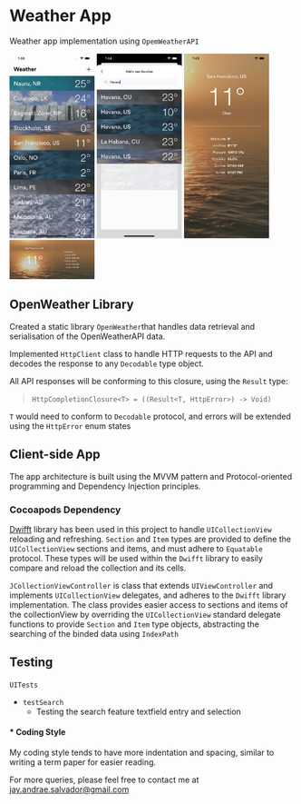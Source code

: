# Weather App

Weather app implementation using `OpemWeatherAPI`

<p align="left">
  <img src="https://github.com/jaysalvador/weather/blob/master/images/img01.png" width="150" alt="accessibility text">

  <img src="https://github.com/jaysalvador/weather/blob/master/images/img02.png" width="150" alt="accessibility text">

  <img src="https://github.com/jaysalvador/weather/blob/master/images/img03.png" width="150" alt="accessibility text">

  <img src="https://github.com/jaysalvador/weather/blob/master/images/img04.png" width="150" alt="accessibility text">
</p>

## OpenWeather Library

Created a static library `OpenWeather`that handles data retrieval and serialisation of the OpenWeatherAPI data.

Implemented `HttpClient` class to handle HTTP requests to the API and decodes the response to any `Decodable` type object.

All API responses will be conforming to this closure, using the `Result` type:
>  `HttpCompletionClosure<T> = ((Result<T, HttpError>) -> Void)`

`T` would need to conform to `Decodable` protocol, and errors will be extended using the `HttpError` enum states

## Client-side App

The app architecture is built using the MVVM pattern and Protocol-oriented programming and Dependency Injection principles.

### Cocoapods Dependency

[Dwifft](https://github.com/jflinter/Dwifft) library has been used in this project to handle `UICollectionView` reloading and refreshing. `Section` and `Item` types are provided to define the `UICollectionView` sections and items, and must adhere to `Equatable` protocol. These types will be used within the `Dwifft` library to easily compare and reload the collection and its cells.

`JCollectionViewController` is class that extends `UIViewController` and implements `UICollectionView` delegates, and adheres to the `Dwifft` library implementation. The class provides easier access to sections and items of the collectionView by overriding the `UICollectionView` standard delegate functions to provide `Section` and `Item` type objects, abstracting the searching of the binded data using `IndexPath`

## Testing

`UITests`
- `testSearch`
  - Testing the search feature textfield entry and selection


#### * Coding Style

My coding style tends to have more indentation and spacing, similar to writing a term paper for easier reading.

For more queries, please feel free to contact me at jay.andrae.salvador@gmail.com
